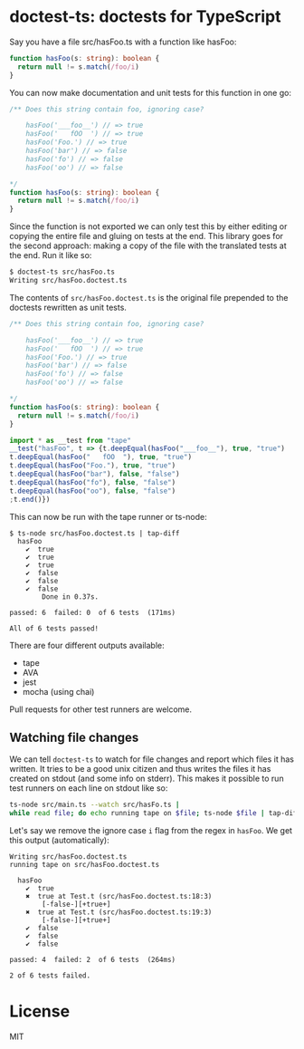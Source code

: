 # doctest-ts: doctests for TypeScript

Say you have a file src/hasFoo.ts with a function like hasFoo:

```typescript
function hasFoo(s: string): boolean {
  return null != s.match(/foo/i)
}
```

You can now make documentation and unit tests for this function in one go:

```typescript
/** Does this string contain foo, ignoring case?

    hasFoo('___foo__') // => true
    hasFoo('   fOO  ') // => true
    hasFoo('Foo.') // => true
    hasFoo('bar') // => false
    hasFoo('fo') // => false
    hasFoo('oo') // => false

*/
function hasFoo(s: string): boolean {
  return null != s.match(/foo/i)
}
```

Since the function is not exported we can only test this by either editing or copying the entire file and gluing on tests at the end.
This library goes for the second approach: making a copy of the file with the translated tests at the end. Run it like so:

```sh
$ doctest-ts src/hasFoo.ts
Writing src/hasFoo.doctest.ts
```

The contents of `src/hasFoo.doctest.ts` is the original file prepended to the doctests rewritten as unit tests.

```typescript
/** Does this string contain foo, ignoring case?

    hasFoo('___foo__') // => true
    hasFoo('   fOO  ') // => true
    hasFoo('Foo.') // => true
    hasFoo('bar') // => false
    hasFoo('fo') // => false
    hasFoo('oo') // => false

*/
function hasFoo(s: string): boolean {
  return null != s.match(/foo/i)
}

import * as __test from "tape"
__test("hasFoo", t => {t.deepEqual(hasFoo("___foo__"), true, "true")
t.deepEqual(hasFoo("   fOO  "), true, "true")
t.deepEqual(hasFoo("Foo."), true, "true")
t.deepEqual(hasFoo("bar"), false, "false")
t.deepEqual(hasFoo("fo"), false, "false")
t.deepEqual(hasFoo("oo"), false, "false")
;t.end()})
```

This can now be run with the tape runner or ts-node:

```
$ ts-node src/hasFoo.doctest.ts | tap-diff
  hasFoo
    ✔  true
    ✔  true
    ✔  true
    ✔  false
    ✔  false
    ✔  false
        Done in 0.37s.

passed: 6  failed: 0  of 6 tests  (171ms)

All of 6 tests passed!
```

There are four different outputs available:

* tape
* AVA
* jest
* mocha (using chai)

Pull requests for other test runners are welcome.

## Watching file changes

We can tell `doctest-ts` to watch for file changes and report which files it has written.
It tries to be a good unix citizen and thus writes the files it has created on stdout (and some info on stderr).
This makes it possible to run test runners on each line on stdout like so:

```sh
ts-node src/main.ts --watch src/hasFo.ts |
while read file; do echo running tape on $file; ts-node $file | tap-diff; done
```

Let's say we remove the ignore case `i` flag from the regex in `hasFoo`. We get this output (automatically):
```
Writing src/hasFoo.doctest.ts
running tape on src/hasFoo.doctest.ts

  hasFoo
    ✔  true
    ✖  true at Test.t (src/hasFoo.doctest.ts:18:3)
        [-false-][+true+]
    ✖  true at Test.t (src/hasFoo.doctest.ts:19:3)
        [-false-][+true+]
    ✔  false
    ✔  false
    ✔  false

passed: 4  failed: 2  of 6 tests  (264ms)

2 of 6 tests failed.
```

# License

MIT
